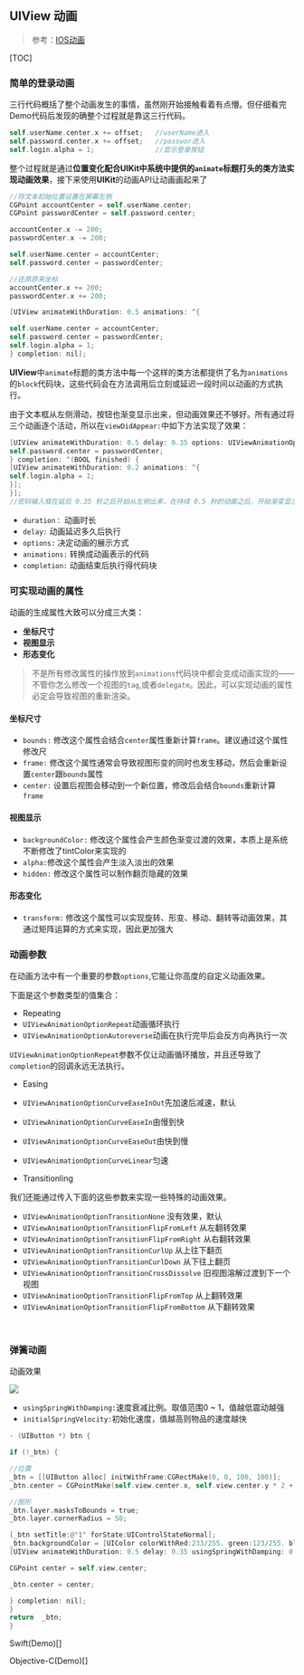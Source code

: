 ##  UIView 动画

>参考：[IOS动画](http://www.jianshu.com/p/6e326068edeb)

[TOC]



### 简单的登录动画

三行代码概括了整个动画发生的事情，虽然刚开始接触看着有点懵。但仔细看完Demo代码后发现的确整个过程就是靠这三行代码。

```objective-c
self.userName.center.x += offset;	//userName进入
self.password.center.x += offset;	//passwor进入
self.login.alpha = 1;				//显示登录按钮
```

整个过程就是通过**位置变化配合UIKit中系统中提供的`animate`标题打头的类方法实现动画效果**，接下来使用**UIKit**的动画API让动画画起来了

```objective-c
//将文本初始位置设置在屏幕左侧
CGPoint accountCenter = self.userName.center;
CGPoint passwordCenter = self.password.center;

accountCenter.x -= 200;
passwordCenter.x -= 200;

self.userName.center = accountCenter;
self.password.center = passwordCenter;

//还原原来坐标
accountCenter.x += 200;
passwordCenter.x += 200;

[UIView animateWithDuration: 0.5 animations: ^{

self.userName.center = accountCenter;
self.password.center = passwordCenter;
self.login.alpha = 1;
} completion: nil];
```

**UIView**中`animate`标题的类方法中每一个这样的类方法都提供了名为`animations`的`block`代码块，这些代码会在方法调用后立刻或延迟一段时间以动画的方式执行。

由于文本框从左侧滑动，按钮也渐变显示出来，但动画效果还不够好。所有通过将三个动画逐个活动，所以在`viewDidAppear:`中如下方法实现了效果：

```objective-c
[UIView animateWithDuration: 0.5 delay: 0.35 options: UIViewAnimationOptionCurveEaseInOut animations: ^{
self.password.center = passwordCenter;
} completion: ^(BOOL finished) {
[UIView animateWithDuration: 0.2 animations: ^{
self.login.alpha = 1;
}];
}];
//密码输入框在延后 0.35 秒之后开始从左侧出来，在持续 0.5 秒的动画之后，开始渐变显示按钮，然后动画完成。
```

- `duration：` 动画时长
- `delay:` 动画延迟多久后执行
- `options:` 决定动画的展示方式
- `animations:` 转换成动画表示的代码
- `completion:` 动画结束后执行得代码块



### 可实现动画的属性

动画的生成属性大致可以分成三大类：

- **坐标尺寸**
- **视图显示**
- **形态变化**

> 不是所有修改属性的操作放到`animations`代码块中都会变成动画实现的——不管你怎么修改一个视图的`tag`,或者`delegate`。因此，可以实现动画的属性必定会导致视图的重新渲染。

#### 坐标尺寸

- `bounds:` 修改这个属性会结合`center`属性重新计算`frame`。建议通过这个属性修改尺 
- `frame:` 修改这个属性通常会导致视图形变的同时也发生移动，然后会重新设置`center`跟`bounds`属性
- `center:` 设置后视图会移动到一个新位置，修改后会结合`bounds`重新计算`frame`

#### 视图显示

- `backgroundColor:` 修改这个属性会产生颜色渐变过渡的效果，本质上是系统不断修改了tintColor来实现的
- `alpha:`修改这个属性会产生淡入淡出的效果
- `hidden:`  修改这个属性可以制作翻页隐藏的效果

#### 形态变化

- `transform:` 修改这个属性可以实现旋转、形变、移动、翻转等动画效果，其通过矩阵运算的方式来实现，因此更加强大



### 动画参数

在动画方法中有一个重要的参数`options`,它能让你高度的自定义动画效果。

下面是这个参数类型的值集合：

- Repeating
- `UIViewAnimationOptionRepeat`动画循环执行
- `UIViewAnimationOptionAutoreverse`动画在执行完毕后会反方向再执行一次

`UIViewAnimationOptionRepeat`参数不仅让动画循环播放，并且还导致了`completion`的回调永远无法执行。



- Easing

- `UIViewAnimationOptionCurveEaseInOut`先加速后减速，默认
- `UIViewAnimationOptionCurveEaseIn`由慢到快
- `UIViewAnimationOptionCurveEaseOut`由快到慢
- `UIViewAnimationOptionCurveLinear`匀速

- Transitionling


我们还能通过传入下面的这些参数来实现一些特殊的动画效果。

-   `UIViewAnimationOptionTransitionNone` 没有效果，默认
- `UIViewAnimationOptionTransitionFlipFromLeft` 从左翻转效果
- `UIViewAnimationOptionTransitionFlipFromRight` 从右翻转效果
- `UIViewAnimationOptionTransitionCurlUp` 从上往下翻页
- `UIViewAnimationOptionTransitionCurlDown` 从下往上翻页
- `UIViewAnimationOptionTransitionCrossDissolve` 旧视图溶解过渡到下一个视图
- `UIViewAnimationOptionTransitionFlipFromTop` 从上翻转效果
- `UIViewAnimationOptionTransitionFlipFromBottom` 从下翻转效果

​


### 弹簧动画

动画效果

![](http://ww1.sinaimg.cn/large/e8298d2dgy1ffrg5wbxm6g208l0f93z4.gif)

- `usingSpringWithDamping:`速度衰减比例。取值范围0 ~ 1，值越低震动越强
- `initialSpringVelocity:`初始化速度，值越高则物品的速度越快

```objective-c
- (UIButton *) btn {

if (!_btn) {

//位置
_btn = [[UIButton alloc] initWithFrame:CGRectMake(0, 0, 100, 100)];
_btn.center = CGPointMake(self.view.center.x, self.view.center.y * 2 + 100);

//图形
_btn.layer.masksToBounds = true;
_btn.layer.cornerRadius = 50;

[_btn setTitle:@"1" forState:UIControlStateNormal];
_btn.backgroundColor = [UIColor colorWithRed:233/255. green:123/255. blue:123/255. alpha:1];
[UIView animateWithDuration: 0.5 delay: 0.35 usingSpringWithDamping: 0.6 initialSpringVelocity: 0 options: UIViewAnimationOptionCurveLinear animations:^{

CGPoint center = self.view.center;

_btn.center = center;

} completion: nil];
}
return  _btn;
}
```



Swift(Demo)[]

Objective-C(Demo)[]

